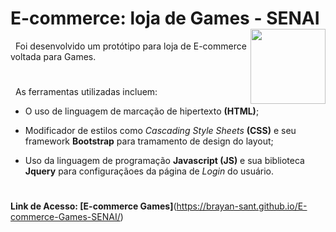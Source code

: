 # E-commerce: loja de Games - SENAI <img width="120" align="right" src="https://encrypted-tbn0.gstatic.com/images?q=tbn:ANd9GcQqvZDSgt089RcfdiasRBaYWPVtqPUJgDENLQ&usqp=CAU">

 &nbsp; Foi desenvolvido um protótipo para loja de E-commerce voltada para Games.
#
 &nbsp; As ferramentas utilizadas incluem: 
 
 - O uso de linguagem de marcação de hipertexto __(HTML)__;
 
 - Modificador de estilos como _Cascading Style Sheets_  __(CSS)__ e seu framework __Bootstrap__ para tramamento de design do layout;
 
- Uso da linguagem de programação __Javascript (JS)__ e sua biblioteca __Jquery__ para configuraçãoes da página de _Login_ do usuário.
#
**Link de Acesso: [E-commerce Games]**(https://brayan-sant.github.io/E-commerce-Games-SENAI/)
